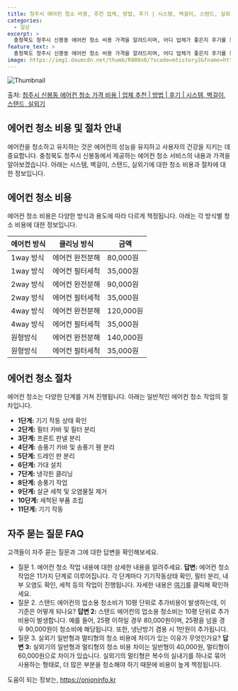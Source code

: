 ```yaml
---
title: 청주시 에어컨 청소 비용, 추천 업체, 방법, 후기 | 시스템, 벽걸이, 스탠드, 실외기
categories:
  - 일상
excerpt: >
  충청북도 청주시 신봉동 에어컨 청소 비용 가격을 알려드리며, 어디 업체가 좋은지 후기를 통해 알아보겠습니다. 현재 글에서는 시스템, 벽걸이, 스탠드, 실외기 각각에 대해 청소 비용이 나와 있으니 참고하시면 되겠습니다. 에어컨 분해 청소 방법 보기 👈 클릭셀프 에어컨 청소 방법 보기👈 클릭청주시 신봉동 에어컨 청소 비용시스템에어컨 방식클리닝방식금액1way 방식에어컨 완전분해80,000원1way 방식에어컨 필터세척35,000원2way 방식에어컨 완전분해90,000원2way 방식에어컨 필터세척35,000원4way 방식에어컨 완전분해120,000원4way 방식에어컨 필터세척35,000원원형방식에어컨 완전분해140,000원원형방식에어컨 필터세척35,000원에어컨 청소 견적 샘플 보기 👈 클릭에어컨 냄새의 원인에어..
feature_text: >
  충청북도 청주시 신봉동 에어컨 청소 비용 가격을 알려드리며, 어디 업체가 좋은지 후기를 통해 알아보겠습니다. 현재 글에서는 시스템, 벽걸이, 스탠드, 실외기 각각에 대해 청소 비용이 나와 있으니 참고하시면 되겠습니다. 에어컨 분해 청소 방법 보기 👈 클릭셀프 에어컨 청소 방법 보기👈 클릭청주시 신봉동 에어컨 청소 비용시스템에어컨 방식클리닝방식금액1way 방식에어컨 완전분해80,000원1way 방식에어컨 필터세척35,000원2way 방식에어컨 완전분해90,000원2way 방식에어컨 필터세척35,000원4way 방식에어컨 완전분해120,000원4way 방식에어컨 필터세척35,000원원형방식에어컨 완전분해140,000원원형방식에어컨 필터세척35,000원에어컨 청소 견적 샘플 보기 👈 클릭에어컨 냄새의 원인에어..
image: https://img1.daumcdn.net/thumb/R800x0/?scode=mtistory2&fname=https%3A%2F%2Fblog.kakaocdn.net%2Fdn%2FcuW85R%2FbtsHz4GzGiZ%2Fyf5oOUqPJ5b0ETG4ku92l0%2Fimg.webp
---
```


![Thumbnail](https://img1.daumcdn.net/thumb/R800x0/?scode=mtistory2&fname=https%3A%2F%2Fblog.kakaocdn.net%2Fdn%2FcuW85R%2FbtsHz4GzGiZ%2Fyf5oOUqPJ5b0ETG4ku92l0%2Fimg.webp)

<p>출처: <a href="https://onioninfo.kr/entry/%EC%B2%AD%EC%A3%BC%EC%8B%9C-%EC%8B%A0%EB%B4%89%EB%8F%99-%EC%97%90%EC%96%B4%EC%BB%A8-%EC%B2%AD%EC%86%8C-%EA%B0%80%EA%B2%A9-%EB%B9%84%EC%9A%A9-%EC%97%85%EC%B2%B4-%EC%B6%94%EC%B2%9C-%EB%B0%A9%EB%B2%95-%ED%9B%84%EA%B8%B0-%EC%8B%9C%EC%8A%A4%ED%85%9C-%EB%B2%BD%EA%B1%B8%EC%9D%B4-%EC%8A%A4%ED%83%A0%EB%93%9C-%EC%8B%A4%EC%99%B8%EA%B8%B0" rel="dofollow">청주시 신봉동 에어컨 청소 가격 비용 | 업체 추천 | 방법 | 후기 | 시스템, 벽걸이, 스탠드, 실외기</a> </p>

## 에어컨 청소 비용 및 절차 안내

에어컨을 청소하고 유지하는 것은 에어컨의 성능을 유지하고 사용자의 건강을 지키는 데 중요합니다. 충청북도 청주시 신봉동에서 제공하는 에어컨
청소 서비스의 내용과 가격을 알아보겠습니다. 아래는 시스템, 벽걸이, 스탠드, 실외기에 대한 청소 비용과 절차에 대한 정보입니다.

## 에어컨 청소 비용

에어컨 청소 비용은 다양한 방식과 용도에 따라 다르게 책정됩니다. 아래는 각 방식별 청소 비용에 대한 정보입니다.

**에어컨 방식** | **클리닝 방식** | **금액**  
---|---|---  
1way 방식 | 에어컨 완전분해 | 80,000원  
1way 방식 | 에어컨 필터세척 | 35,000원  
2way 방식 | 에어컨 완전분해 | 90,000원  
2way 방식 | 에어컨 필터세척 | 35,000원  
4way 방식 | 에어컨 완전분해 | 120,000원  
4way 방식 | 에어컨 필터세척 | 35,000원  
원형방식 | 에어컨 완전분해 | 140,000원  
원형방식 | 에어컨 필터세척 | 35,000원  
  
## 에어컨 청소 절차

에어컨 청소는 다양한 단계를 거쳐 진행됩니다. 아래는 일반적인 에어컨 청소 작업의 절차입니다.

  * **1단계:** 기기 작동 상태 확인
  * **2단계:** 필터 카바 및 필터 분리
  * **3단계:** 프론트 판넬 분리
  * **4단계:** 송풍기 카바 및 송풍기 휀 분리
  * **5단계:** 드레인 판 분리
  * **6단계:** 가대 설치
  * **7단계:** 냉각핀 클리닝
  * **8단계:** 송풍기 작업
  * **9단계:** 살균 세척 및 오염물질 제거
  * **10단계:** 세척된 부품 조립
  * **11단계:** 기기 작동

## 자주 묻는 질문 FAQ

고객들이 자주 묻는 질문과 그에 대한 답변을 확인해보세요.

  * 질문 1. 에어컨 청소 작업 내용에 대한 상세한 내용을 알려주세요. **답변:** 에어컨 청소 작업은 11가지 단계로 이루어집니다. 각 단계마다 기기작동상태 확인, 필터 분리, 내부 오염도 확인, 세척 등의 작업이 진행됩니다. 자세한 내용은 [여기](링크URL)를 클릭해 확인하세요.
  * 질문 2. 스탠드 에어컨의 업소용 청소비가 10평 단위로 추가비용이 발생하는데, 이 기준은 어떻게 되나요? **답변 2:** 스탠드 에어컨의 업소용 청소비는 10평 단위로 추가비용이 발생합니다. 예를 들어, 25평 이하일 경우 80,000원이며, 25평을 넘을 경우 90,000원이 청소비에 해당됩니다. 또한, 냉난방기 겸용 시 1만원이 추가됩니다.
  * 질문 3. 실외기 일반형과 멀티형의 청소 비용에 차이가 있는 이유가 무엇인가요? **답변 3:** 실외기의 일반형과 멀티형의 청소 비용 차이는 일반형이 40,000원, 멀티형이 60,000원으로 차이가 있습니다. 실외기의 멀티형은 복수의 실내기를 하나로 묶어 사용하는 형태로, 더 많은 부분을 청소해야 하기 때문에 비용이 높게 책정됩니다.

 

도움이 되는 정보는, <a href="https://onioninfo.kr" rel="dofollow">https://onioninfo.kr</a>


